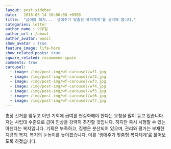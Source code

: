 ```yaml
---
layout: post-sidebar
date:   2018-03-14 10:00:00 +0900
title:  "급여와 복지... '생애주기 맞춤형 복지체계'를 생각해 봅니다."
categories: letter
author_name : 이우일
author_url : /about
author_avatar: wooil
show_avatar : true
feature_image: life-hero
show_related_posts: true
square_related: recommend-spain
comments: true
carousel:
  - image: /img/post-img/wf-carousel/wf1.jpg
  - image: /img/post-img/wf-carousel/wf2.jpg
  - image: /img/post-img/wf-carousel/wf3.jpg
  - image: /img/post-img/wf-carousel/wf4.jpg
  - image: /img/post-img/wf-carousel/wf5.jpg
  - image: /img/post-img/wf-carousel/wf6.jpg
  - image: /img/post-img/wf-carousel/wf7.jpg
---
```


총장 선거를 앞두고 이번 기회에 급여를 현실화해야 한다는 요청을 많이 듣고 있습니다. 저는 사립대 수준으로 급여 인상을 강력히 추진할 것입니다. 하지만 즉시 시행할 수 있는 아젠다는 복지입니다. 기획은 부족하고, 집행은 분산되어 있으며, 관리와 평가는 부재한 지금의 복지. 복지의 눈높이를 높이겠습니다. 이를 '생애주기 맞춤형 복지체계'로 풀어보도록 하겠습니다.
